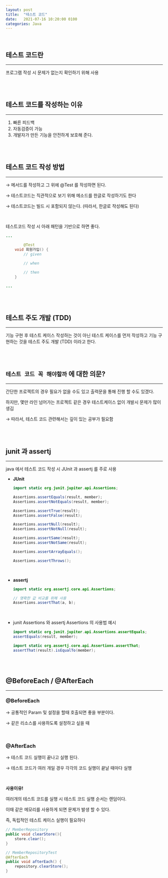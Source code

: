 ```yaml
---
layout: post
title:  "테스트 코드"
date:   2021-07-16 10:20:00 0100
categories: Java
---
```

<br>


## 테스트 코드란

---

프로그램 작성 시 문제가 없는지 확인하기 위해 사용

<br>
<br>

## 테스트 코드를 작성하는 이유

---

1. 빠른 피드백
2. 자동검증이 가능
3. 개발자가 만든 기능을 안전하게 보호해 준다.

<br>
<br>

## 테스트 코드 작성 방법

---

→ 메서드를 작성하고 그 위에 @Test 를 작성하면 된다.

→ 테스트코드는 직관적으로 보기 위해 메소드를 한글로 작성하기도 한다

→ 테스트코드는 빌드 시 포함되지 않는다. (따라서, 한글로 작성해도 된다)

<br>

테스트코드 작성 시 아래 패턴을 기반으로 하면 좋다.

```java
...
	
		@Test
    void 회원가입() {
        // given

        // when

        // then
    }

...
```

<br>
<br>

## 테스트 주도 개발 (TDD)

---

기능 구현 후 테스트 케이스 작성하는 것이 아닌 테스트 케이스를 먼저 작성하고 기능 구현하는 것을 테스트 주도 개발 (TDD) 이라고 한다.

<br>
<br>

## `테스트 코드 꼭 해야할까` 에 대한 의문?

---

간단한 프로젝트의 경우 필요가 없을 수도 있고 출력문을 통해 진행 할 수도 있겠다.

하지만, 몇만 라인 넘어가는 프로젝트 같은 경우 테스트케이스 없이 개발시 문제가 많이 생김

→ 따라서, 테스트 코드 관련해서는 깊이 있는 공부가 필요함

<br>
<br>

## junit 과 assertj

---

java 에서 테스트 코드 작성 시 JUnit 과 assertj 를 주로 사용

- **JUnit**

    ```java
    import static org.junit.jupiter.api.Assertions;

    Assertions.assertEquals(result, member);
    Assertions.assertNotEquals(result, member);

    Assertions.assertTrue(result);
    Assertions.assertFalse(result);

    Assertions.assertNull(result);
    Assertions.assertNotNull(result);

    Assertions.assertSame(result);
    Assertions.assertNotSame(result);

    Assertions.assertArrayEquals();

    Assertions.assertThrows();
    ```
<br>

- **assertj**

    ```java
    import static org.assertj.core.api.Assertions;

    // 명확한 값 비교를 위해 사용
    Assertions.assertThat(a, b);
    ```

<br>

- junit Assertions 와 assertj Assertions 의 사용법 예시

    ```java
    import static org.junit.jupiter.api.Assertions.assertEquals;
    assertEquals(result, member);

    import static org.assertj.core.api.Assertions.assertThat;
    assertThat(result).isEqualTo(member);
    ```

<br>
<br>

## @BeforeEach / @AfterEach

---

### @BeforeEach

→ 공통적인 Param 및 설정을 할때 호출되면 좋을 부분이다.

→ 같은 리소스를 사용하도록 설정하고 싶을 때

<br>

### @AfterEach

→ 테스트 코드 실행이 끝나고 실행 된다.

→ 테스트 코드가 여러 개일 경우 각각의 코드 실행이 끝날 때마다 실행

<br>

**사용이유!** 

여러개의 테스트 코드를 실행 시 테스트 코드 실행 순서는 랜덤이다.

이때 같은 메모리를 사용하게 되면 문제가 발생 할 수 있다.

즉, 독립적인 테스트 케이스  실행이 필요하다

```java
// MemberRepository
public void clearStore(){
    store.clear();
}

// MemberRepositoryTest
@AfterEach
public void afterEach() {
    repository.clearStore();
}
```

<br>
<br>